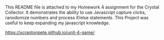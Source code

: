 This README file is attached to my Homework 4 assignment for the Crystal Collector.
It demonstrates the ability to use Javascript capture clicks, ranodomize numbers and process if/else statements.
This Project was useful to keep expanding my javascript knowledge.

https://scrantonpete.github.io/unit-4-game/

